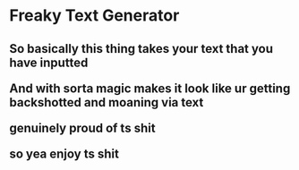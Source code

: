 # Freaky Text Generator

<h2>
  <p>So basically this thing takes your text that you have inputted</p>
  <p>And with sorta magic makes it look like ur getting backshotted and moaning via text</p>
  <p>genuinely proud of ts shit</p>
  <p>so yea enjoy ts shit</p>
</h2>
